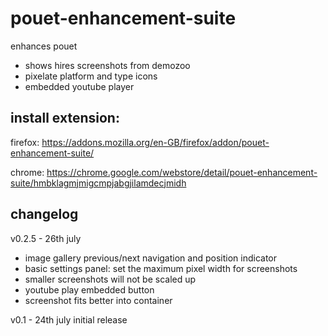 # pouet-enhancement-suite
enhances pouet

- shows hires screenshots from demozoo
- pixelate platform and type icons
- embedded youtube player

## install extension:

firefox:
https://addons.mozilla.org/en-GB/firefox/addon/pouet-enhancement-suite/

chrome:
https://chrome.google.com/webstore/detail/pouet-enhancement-suite/hmbklagmjmigcmpjabgjilamdecjmidh

## changelog

v0.2.5 - 26th july 
+ image gallery previous/next navigation and position indicator
+ basic settings panel: set the maximum pixel width for screenshots
+ smaller screenshots will not be scaled up
+ youtube play embedded button
+ screenshot fits better into container

v0.1 - 24th july
initial release
